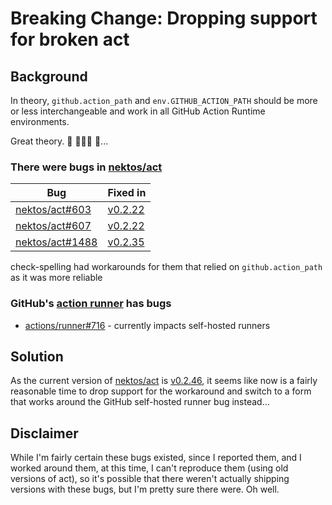 # Breaking Change: Dropping support for broken act

## Background

In theory, `github.action_path` and `env.GITHUB_ACTION_PATH` should be more or less interchangeable and work in all GitHub Action Runtime environments.

Great theory. 🦄  🦷🧚‍♂️ 🎅...

### There were bugs in [nektos/act](https://github.com/nektos/act)

Bug | Fixed in
-|-
[nektos/act#603](https://github.com/nektos/act/issues/603) | [v0.2.22](https://github.com/nektos/act/releases/tag/v0.2.22)
[nektos/act#607](https://github.com/nektos/act/issues/607) | [v0.2.22](https://github.com/nektos/act/releases/tag/v0.2.22)
[nektos/act#1488](https://github.com/nektos/act/issues/1488) | [v0.2.35](https://github.com/nektos/act/releases/tag/v0.2.35)

check-spelling had workarounds for them that relied on `github.action_path` as it was more reliable

### GitHub's [action runner](https://github.com/actions/runner) has bugs

* [actions/runner#716](https://github.com/actions/runner/issues/716) - currently impacts self-hosted runners

## Solution

As the current version of [nektos/act](https://github.com/nektos/act) is [v0.2.46](https://github.com/nektos/act/releases/tag/v0.2.46), it seems like now is a fairly reasonable time to drop support for the workaround and switch to a form that works around the GitHub self-hosted runner bug instead...

## Disclaimer

While I'm fairly certain these bugs existed, since I reported them, and I worked around them, at this time, I can't reproduce them (using old versions of act), so it's possible that there weren't actually shipping versions with these bugs, but I'm pretty sure there were. Oh well.
